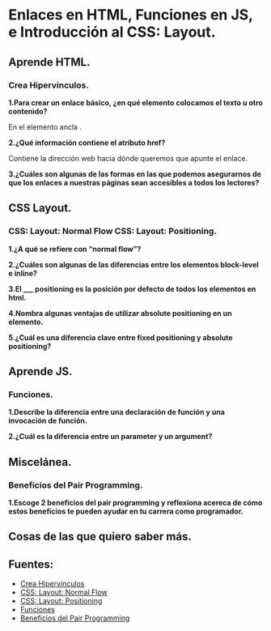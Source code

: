 # Enlaces en HTML, Funciones en JS, e Introducción al CSS: Layout.

## Aprende HTML.

### Crea Hipervínculos.

**1.Para crear un enlace básico, ¿en qué elemento colocamos el texto u otro contenido?**

En el elemento ancla <a>.

**2.¿Qué información contiene el atributo href?**

Contiene la dirección web hacia dónde queremos que apunte el enlace.


**3.¿Cuáles son algunas de las formas en las que podemos asegurarnos de que los enlaces a nuestras páginas sean accesibles a todos los lectores?**


## CSS Layout.

### CSS: Layout: Normal Flow CSS: Layout: Positioning.

**1.¿A qué se refiere con “normal flow”?**


**2.¿Cuáles son algunas de las diferencias entre los elementos block-level e inline?**


**3.El ___ positioning es la posición por defecto de todos los elementos en html.**


**4.Nombra algunas ventajas de utilizar absolute positioning en un elemento.**


**5.¿Cuál es una diferencia clave entre fixed positioning y absolute positioning?**


## Aprende  JS.

### Funciones.

**1.Describe la diferencia entre una declaración de función y una invocación de función.**


**2.¿Cuál es la diferencia entre un parameter y un argument?**


## Miscelánea.

### Beneficios del Pair Programming.

**1.Escoge 2 beneficios del pair programming y reflexiona acereca de cómo estos beneficios te pueden ayudar en tu carrera como programador.**


## Cosas de las que quiero saber más.


## Fuentes:
+ [Crea Hipervínculos](https://developer.mozilla.org/es/docs/Learn/HTML/Introduction_to_HTML/Creating_hyperlinks)
+ [CSS: Layout: Normal Flow](https://developer.mozilla.org/es/docs/Learn/CSS/CSS_layout/Normal_Flow)
+ [CSS: Layout: Positioning](https://developer.mozilla.org/es/docs/Learn/CSS/CSS_layout/Positioning)
+ [Funciones](https://imoralescs.gitbooks.io/javascript/content/funciones.html)
+ [Beneficios del Pair Programming](https://apiumacademy.com/es/beneficios-pair-programming/)
